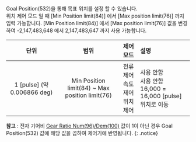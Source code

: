 Goal Position(532)을 통해 목표 위치를 설정 할 수 있습니다.  
위치 제어 모드 일 때 [Min Position limit(84)] 에서 [Max position limit(76)] 까지 입력 가능합니다. [Min Position limit(84)] 에서 [Max position limit(76)] 값을 변경하여 -2,147,483,648 에서 2,147,483,647 까지 사용 가능합니다. 

| 단위                        | 범위                                           |  제어  모드                              |               설명                  |
|:---------------------------:|:-----------------------------------------------:| :-------------------------------------|:-------------------------------------|
| 1 [pulse] (약 0.006866 deg) | Min Position limit(84) ~ Max position limit(76) | 전류 제어<br />속도 제어<br />위치 제어 |사용 안함<br />사용 안함<br />16,000 = 16,000 [pulse] 위치로 이동

**참고** : 전자 기어비 [Gear Ratio Num(96)/Dem(100)] 값이 1이 아닌 경우 Goal Position(532) 값에 해당 값을 곱하여 제어기에 반영됩니다.
{: .notice}

[Gear Ratio Num(96)/Dem(100)]: #electronic-gear-ratio-numeratorDenominator96-100
